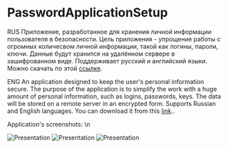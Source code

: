 # PasswordApplicationSetup
RUS
Приложение, разработанное для хранения личной информации пользователя в безопасности. Цель приложения -  упрощение работы с огромных количесвом личной информации, такой как логины, пароли, ключи. Данные будут хранится на удалённом сервере в зашифрованном виде. Поддерживает русский и английский языки.
Можно скачать по этой [ссылке](https://drive.google.com/open?id=1n5NW1aI16fm3PrH8aCmOQFzPG0NL1sZE).

ENG
An application designed to keep the user's personal information secure. The purpose of the application is to simplify the work with a huge amount of personal information, such as logins, passwords, keys. The data will be stored on a remote server in an encrypted form. Supports Russian and English languages. 
You can download it from this [link](https://drive.google.com/open?id=1n5NW1aI16fm3PrH8aCmOQFzPG0NL1sZE)..

Application's screenshots:
\n

![Presentation](https://github.com/BruceGliff/PasswordApplication/blob/master/Present/img/Login_Screen.png "Login screen")
![Presentation](https://github.com/BruceGliff/PasswordApplication/blob/master/Present/img/Register_Screen.png "Register screen")
![Presentation](https://github.com/BruceGliff/PasswordApplication/blob/master/Present/img/Main_Screen.png "Main screen")
